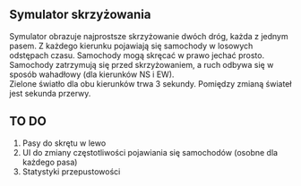 ## Symulator skrzyżowania
Symulator obrazuje najprostsze skrzyżowanie dwóch dróg, każda z jednym pasem.
Z każdego kierunku pojawiają się samochody w losowych odstępach czasu.
Samochody mogą skręcać w prawo jechać prosto.\
Samochody zatrzymują się przed skrzyżowaniem, a ruch odbywa się w sposób
wahadłowy (dla kierunków NS i EW).\
Zielone światło dla obu kierunków trwa 3 sekundy.
Pomiędzy zmianą świateł jest sekunda przerwy. 


## TO DO
1. Pasy do skrętu w lewo
2. UI do zmiany częstotliwości pojawiania się samochodów (osobne dla każdego pasa)
3. Statystyki przepustowości
